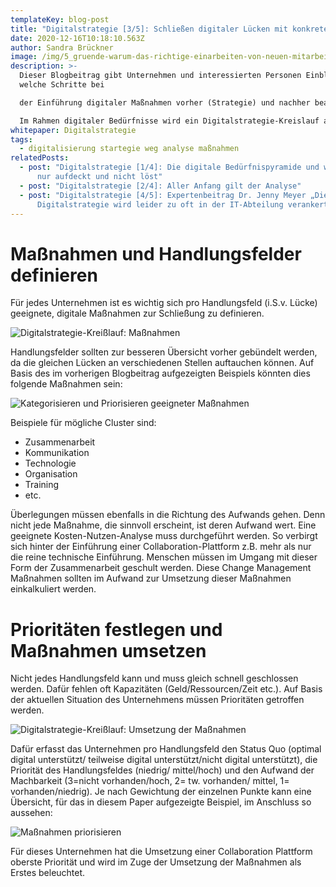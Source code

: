 ```yaml
---
templateKey: blog-post
title: "Digitalstrategie [3/5]: Schließen digitaler Lücken mit konkreten Maßnahmen"
date: 2020-12-16T10:18:10.563Z
author: Sandra Brückner
image: /img/5_gruende-warum-das-richtige-einarbeiten-von-neuen-mitarbeitern.jpg
description: >-
  Dieser Blogbeitrag gibt Unternehmen und interessierten Personen Einblicke,
  welche Schritte bei

  der Einführung digitaler Maßnahmen vorher (Strategie) und nachher beachtet werden müssen.

  Im Rahmen digitaler Bedürfnisse wird ein Digitalstrategie-Kreislauf aufgezeigt, welcher als Leitfaden für eine umfassende Analyse und der Definition bzw. Umsetzung geeigneter Maßnahmen hin zu einem digitalen Unternehmen herangezogen werden kann. In einem Expertenbeitrag wird sich Dr. Jenny Meyer über wichtige Faktoren, Herausforderungen und Fehler bei der Definition und Einführung einer Digitalstrategie äußern.
whitepaper: Digitalstrategie
tags:
  - digitalisierung startegie weg analyse maßnahmen
relatedPosts:
  - post: "Digitalstrategie [1/4]: Die digitale Bedürfnispyramide und warum Corona
      nur aufdeckt und nicht löst"
  - post: "Digitalstrategie [2/4]: Aller Anfang gilt der Analyse"
  - post: "Digitalstrategie [4/5]: Expertenbeitrag Dr. Jenny Meyer „Die
      Digitalstrategie wird leider zu oft in der IT-Abteilung verankert“"
---
```

# Maßnahmen und Handlungsfelder definieren

Für jedes Unternehmen ist es wichtig sich pro Handlungsfeld (i.S.v. Lücke) geeignete, digitale Maßnahmen zur Schließung zu definieren.

![](/img/digitalstrategie_kreißlauf_maßnahmen.jpg "Digitalstrategie-Kreißlauf: Maßnahmen")

Handlungsfelder sollten zur besseren Übersicht vorher gebündelt werden, da die gleichen Lücken an verschiedenen Stellen auftauchen können. Auf Basis des im vorherigen Blogbeitrag aufgezeigten Beispiels könnten dies folgende Maßnahmen sein:

![](/img/cluster.jpg "Kategorisieren und Priorisieren geeigneter Maßnahmen")

Beispiele für mögliche Cluster sind: 

* Zusammenarbeit
* Kommunikation
* Technologie
* Organisation
* Training
* etc.

Überlegungen müssen ebenfalls in die Richtung des Aufwands gehen. Denn nicht jede Maßnahme, die sinnvoll erscheint, ist deren Aufwand wert. Eine geeignete Kosten-Nutzen-Analyse muss durchgeführt werden. So verbirgt sich hinter der Einführung einer Collaboration-Plattform z.B. mehr als nur die reine technische Einführung. Menschen müssen im Umgang mit dieser Form der Zusammenarbeit geschult werden. Diese Change Management Maßnahmen sollten im Aufwand zur Umsetzung dieser Maßnahmen einkalkuliert werden.

# Prioritäten festlegen und Maßnahmen umsetzen 

Nicht jedes Handlungsfeld kann und muss gleich schnell geschlossen werden. Dafür fehlen oft Kapazitäten (Geld/Ressourcen/Zeit etc.). Auf Basis der aktuellen Situation des Unternehmens müssen Prioritäten getroffen werden.

![](/img/digitalstrategie_kreißlauf_umsetzung_maßnahmen.jpg "Digitalstrategie-Kreißlauf: Umsetzung der Maßnahmen")

Dafür erfasst das Unternehmen pro Handlungsfeld den Status Quo (optimal digital unterstützt/ teilweise digital unterstützt/nicht digital unterstützt), die Priorität des Handlungsfeldes (niedrig/ mittel/hoch) und den Aufwand der Machbarkeit (3=nicht vorhanden/hoch, 2= tw. vorhanden/ mittel, 1= vorhanden/niedrig). Je nach Gewichtung der einzelnen Punkte kann eine Übersicht, für das in diesem Paper aufgezeigte Beispiel, im Anschluss so aussehen:

![](/img/maßnahmen_prioisierung.jpg "Maßnahmen priorisieren")

Für dieses Unternehmen hat die Umsetzung einer Collaboration Plattform oberste Priorität und wird im Zuge der Umsetzung der Maßnahmen als Erstes beleuchtet.